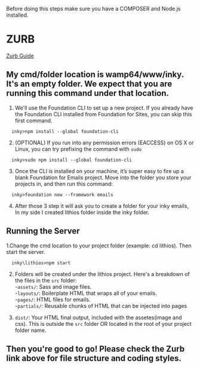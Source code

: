 Before doing this steps make sure you have a COMPOSER and Node.js installed.

# ZURB <br/>
[Zurb Guide](https://foundation.zurb.com/emails/docs/sass-guide.html)

## My cmd/folder location is wamp64/www/inky. It's an empty folder. We expect that you are running this command under that location.

1. We'll use the Foundation CLI to set up a new project. If you already have the Foundation CLI installed from Foundation for Sites, you can skip this first command.
```shell
  inky>npm install --global foundation-cli
```

2. (OPTIONAL) If you run into any permission errors (EACCESS) on OS X or Linux, you can try prefixing the command with `sudo`
```shell
  inky>sudo npm install --global foundation-cli
```

3. Once the CLI is installed on your machine, it’s super easy to fire up a blank Foundation for Emails project. 
Move into the folder you store your projects in, and then run this command:
```shell
  inky>foundation new --framework emails
```

4. After those 3 step it will ask you to create a folder for your inky emails, In my side I created lithios folder inside the inky folder.

## Running the Server
1.Change the cmd location to your project folder (example: cd lithios). Then start the server.
```shell
  inky\lithios>npm start
```

2. Folders will be created under the lithios project. Here's a breakdown of the files in the `src` folder:<br />
-`assets/`: Sass and image files. <br />
-`layouts/`: Boilerplate HTML that wraps all of your emails. <br />
-`pages/`: HTML files for emails. <br />
-`partials/`: Reusable chunks of HTML that can be injected into pages <br />


3. `dist/`: Your HTML final output, included with the assetes(image and css). This is outside the `src` folder OR located in the root of your project folder name.

## Then you're good to go! Please check the Zurb link above for file structure and coding styles.